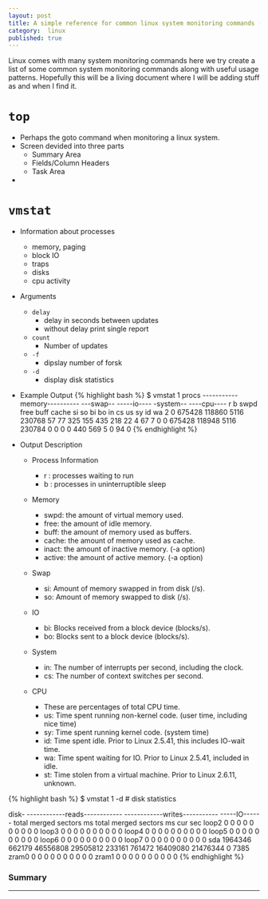 ```yaml
---
layout: post
title: A simple reference for common linux system monitoring commands (draft)
category:  linux
published: true
---
```


Linux comes with many system monitoring commands here we try create a
list of some common system monitoring commands along with useful usage
patterns. Hopefully this will be a living document where I will be
adding stuff as and when I find it.


# `top`

* Perhaps the goto command when monitoring a linux system.
* Screen devided into three parts
  * Summary Area
  * Fields/Column Headers
  * Task Area
* 

# `vmstat`

* Information about processes
  * memory, paging
  * block IO
  * traps
  * disks
  * cpu activity

* Arguments
  * `delay`
    * delay in seconds between updates
    * without delay print single report
  * `count`
    * Number of updates
  * `-f`
    * dipslay number of forsk
  * `-d`
    * display disk statistics

* Example Output
{% highlight bash %}
$ vmstat 1
procs -----------memory---------- ---swap-- -----io---- -system-- ----cpu----
 r  b   swpd   free   buff  cache   si   so    bi    bo   in   cs us sy id wa
 2  0 675428 118860   5116 230768   57   77   325   155  435  218 22  4 67  7
 0  0 675428 118948   5116 230784    0    0     0     0  440  569  5  0 94  0
{% endhighlight %}

* Output Description
  * Process Information
    * r : processes waiting to run
    * b : processes in uninterruptible sleep
  * Memory
    * swpd: the amount of virtual memory used.
    * free: the amount of idle memory.
    * buff: the amount of memory used as buffers.
    * cache: the amount of memory used as cache.
    * inact: the amount of inactive memory.  (-a option)
    * active: the amount of active memory.  (-a option)
  * Swap
    * si: Amount of memory swapped in from disk (/s).
    * so: Amount of memory swapped to disk (/s).

  * IO
    * bi: Blocks received from a block device (blocks/s).
    * bo: Blocks sent to a block device (blocks/s).
  * System
    * in: The number of interrupts per second, including the clock.
    * cs: The number of context switches per second.

  * CPU
    * These are percentages of total CPU time.
    * us: Time spent running non-kernel code.  (user time, including nice time)
    * sy: Time spent running kernel code.  (system time)
    * id: Time spent idle.  Prior to Linux 2.5.41, this includes IO-wait time.
    * wa: Time spent waiting for IO.  Prior to Linux 2.5.41, included in idle.
    * st: Time stolen from a virtual machine.  Prior to Linux 2.6.11, unknown.

{% highlight bash %}
$ vmstat 1 -d  # disk statistics

disk- ------------reads------------ ------------writes----------- -----IO------
       total merged sectors      ms  total merged sectors      ms    cur    sec
loop2      0      0       0       0      0      0       0       0      0      0
loop3      0      0       0       0      0      0       0       0      0      0
loop4      0      0       0       0      0      0       0       0      0      0
loop5      0      0       0       0      0      0       0       0      0      0
loop6      0      0       0       0      0      0       0       0      0      0
loop7      0      0       0       0      0      0       0       0      0      0
sda   1964346 662179 46556808 29505812 233161 761472 16409080 21476344      0   7385
zram0      0      0       0       0      0      0       0       0      0      0
zram1      0      0       0       0      0      0       0       0      0      0
{% endhighlight %}



### Summary


---
